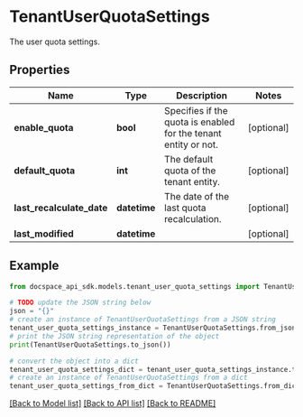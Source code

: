 # TenantUserQuotaSettings
The user quota settings.

## Properties

Name | Type | Description | Notes
------------ | ------------- | ------------- | -------------
**enable_quota** | **bool** | Specifies if the quota is enabled for the tenant entity or not. | [optional] 
**default_quota** | **int** | The default quota of the tenant entity. | [optional] 
**last_recalculate_date** | **datetime** | The date of the last quota recalculation. | [optional] 
**last_modified** | **datetime** |  | [optional] 

## Example

```python
from docspace_api_sdk.models.tenant_user_quota_settings import TenantUserQuotaSettings

# TODO update the JSON string below
json = "{}"
# create an instance of TenantUserQuotaSettings from a JSON string
tenant_user_quota_settings_instance = TenantUserQuotaSettings.from_json(json)
# print the JSON string representation of the object
print(TenantUserQuotaSettings.to_json())

# convert the object into a dict
tenant_user_quota_settings_dict = tenant_user_quota_settings_instance.to_dict()
# create an instance of TenantUserQuotaSettings from a dict
tenant_user_quota_settings_from_dict = TenantUserQuotaSettings.from_dict(tenant_user_quota_settings_dict)
```
[[Back to Model list]](../README.md#documentation-for-models) [[Back to API list]](../README.md#documentation-for-api-endpoints) [[Back to README]](../README.md)


